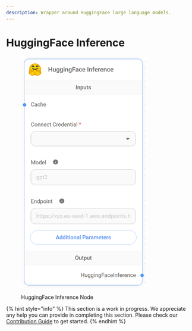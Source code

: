 ```yaml
---
description: Wrapper around HuggingFace large language models.
---
```


# HuggingFace Inference

<figure><img src="../../../.gitbook/assets/image (5) (1) (1) (1).png" alt="" width="338"><figcaption><p>HuggingFace Inference Node</p></figcaption></figure>

{% hint style="info" %}
This section is a work in progress. We appreciate any help you can provide in completing this section. Please check our [Contribution Guide](../../../contributing/) to get started.
{% endhint %}
